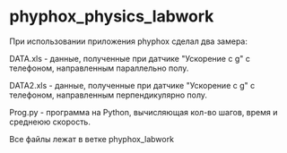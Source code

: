 # phyphox_physics_labwork
При использовании приложения phyphox сделал два замера:

DATA.xls - данные, полученные при датчике "Ускорение с g" с телефоном, направленным параллельно полу. 

DATA2.xls - данные, полученные при датчике "Ускорение с g" с телефоном, направленным перпендикулярно полу.

Prog.py - программа на Python, вычисляющая кол-во шагов, время и среднеюю скорость.


Все файлы лежат в ветке phyphox_labwork
